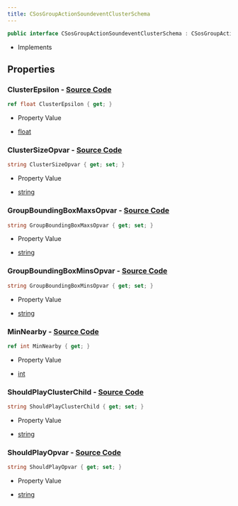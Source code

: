 ```yaml
---
title: CSosGroupActionSoundeventClusterSchema
---
```


```csharp
public interface CSosGroupActionSoundeventClusterSchema : CSosGroupActionSchema, ISchemaClass<CSosGroupActionSchema>, ISchemaClass<CSosGroupActionSoundeventClusterSchema>, ISchemaField, ISchemaClass, INativeHandle
```

- Implements

## Properties

### **ClusterEpsilon** - [Source Code](https://github.com/swiftly-solution/swiftlys2/blob/main/managed/src/SwiftlyS2.Generated/Schemas/Interfaces/CSosGroupActionSoundeventClusterSchema.cs#L18)

```csharp
ref float ClusterEpsilon { get; }
```

- Property Value

- [float](https://learn.microsoft.com/dotnet/api/system.single)

### **ClusterSizeOpvar** - [Source Code](https://github.com/swiftly-solution/swiftlys2/blob/main/managed/src/SwiftlyS2.Generated/Schemas/Interfaces/CSosGroupActionSoundeventClusterSchema.cs#L24)

```csharp
string ClusterSizeOpvar { get; set; }
```

- Property Value

- [string](https://learn.microsoft.com/dotnet/api/system.string)

### **GroupBoundingBoxMaxsOpvar** - [Source Code](https://github.com/swiftly-solution/swiftlys2/blob/main/managed/src/SwiftlyS2.Generated/Schemas/Interfaces/CSosGroupActionSoundeventClusterSchema.cs#L28)

```csharp
string GroupBoundingBoxMaxsOpvar { get; set; }
```

- Property Value

- [string](https://learn.microsoft.com/dotnet/api/system.string)

### **GroupBoundingBoxMinsOpvar** - [Source Code](https://github.com/swiftly-solution/swiftlys2/blob/main/managed/src/SwiftlyS2.Generated/Schemas/Interfaces/CSosGroupActionSoundeventClusterSchema.cs#L26)

```csharp
string GroupBoundingBoxMinsOpvar { get; set; }
```

- Property Value

- [string](https://learn.microsoft.com/dotnet/api/system.string)

### **MinNearby** - [Source Code](https://github.com/swiftly-solution/swiftlys2/blob/main/managed/src/SwiftlyS2.Generated/Schemas/Interfaces/CSosGroupActionSoundeventClusterSchema.cs#L16)

```csharp
ref int MinNearby { get; }
```

- Property Value

- [int](https://learn.microsoft.com/dotnet/api/system.int32)

### **ShouldPlayClusterChild** - [Source Code](https://github.com/swiftly-solution/swiftlys2/blob/main/managed/src/SwiftlyS2.Generated/Schemas/Interfaces/CSosGroupActionSoundeventClusterSchema.cs#L22)

```csharp
string ShouldPlayClusterChild { get; set; }
```

- Property Value

- [string](https://learn.microsoft.com/dotnet/api/system.string)

### **ShouldPlayOpvar** - [Source Code](https://github.com/swiftly-solution/swiftlys2/blob/main/managed/src/SwiftlyS2.Generated/Schemas/Interfaces/CSosGroupActionSoundeventClusterSchema.cs#L20)

```csharp
string ShouldPlayOpvar { get; set; }
```

- Property Value

- [string](https://learn.microsoft.com/dotnet/api/system.string)

